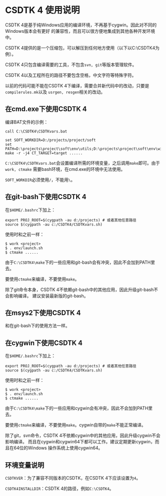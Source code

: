 CSDTK 4 使用说明
================

CSDTK 4是基于纯Windows应用的编译环境，不再基于cygwin。因此对不同的Windows版本会有更好
的兼容性，而且可以很方便地集成到其他各种开发环境中。

CSDTK 4提供的是一个压缩包，可以解压到任何地方使用（以下以C:\CSDTK4为例）。

CSDTK 4只包含编译需要的工具，不包含`svn, git`等版本管理软件。

CSDTK 4以及工程所在的路径不要包含空格，中文字符等特殊字符。

以前的代码可能不能在CSDTK 4下编译，需要合并新代码中的改动，只要是`compilerules.mk`以及
`usrgen, resgen`相关的改动。

在cmd.exe下使用CSDTK 4
---------------------

编译BAT文件的示例：

```
call C:\CSDTK4\CSDTKvars.bat

set SOFT_WORKDIR=D:/projects/project/soft
set PATH=D:\projects\project\soft\env\utils;D:\projects\project\soft\env\win32;%PATH%
make -r -j4 CT_TARGET=target ......
```

`C:\CSDTK4\CSDTKvars.bat`会设置编译所需的环境变量，之后调用`make`即可。由于`work, ctmake`
需要bash环境，在cmd.exe的环境中无法使用。

`SOFT_WORKDIR`必须使用`/`，不能用`\`。

在git-bash下使用CSDTK 4
----------------------

在`$HOME/.bashrc`下加上：

```
export PROJ_ROOT=$(cygpath -au d:/projects) # 或者其他任意路径
source $(cygpath -au c:/CSDTK4/CSDTKvars.sh)
```

使用时和之前一样：

```
$ work <project>
$ . env/launch.sh
$ ctmake ......
```

由于`C:\CSDTK4\make`下的一些应用和git-bash会有冲突，因此不会加到PATH里去。

要使用`ctmake`来编译，不要使用`make`。

除了git命令本身，CSDTK 4不依赖git-bash中的其他应用，因此升级git-bash不会影响编译。
建议安装最新版的git-bash。

在msys2下使用CSDTK 4
----------------------

和在git-bash下的使用方法一样。

在cygwin下使用CSDTK 4
----------------------

在`$HOME/.bashrc`下加上：

```
export PROJ_ROOT=$(cygpath -au d:/projects) # 或者其他任意路径
source $(cygpath -au c:/CSDTK4/CSDTKvars.sh)
```

使用时和之前一样：

```
$ work <project>
$ . env/launch.sh
$ ctmake ......
```

由于`C:\CSDTK4\make`下的一些应用和cygwin会有冲突，因此不会加到PATH里去。

要使用`ctmake`来编译，不要使用`make`。cygwin自带的`make`不能正常编译。

除了git，svn命令，CSDTK 4不依赖cygwin中的其他应用，因此升级cygwin不会影响编译。
而且在cygwin和cygwin64下都可以工作。建议定期更新cygwin，而且在64位的Windows
操作系统上使用cygwin64。

环境变量说明
----------

`CSDTKVER`：为了兼容不同版本的CSDTK，在CSDTK 4下应该设置为`4`。

`CSDTK4INSTALLDIR`：CSDTK 4的路径，例如`C:\CSDTK4`。

